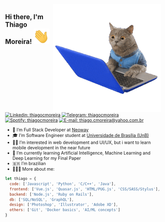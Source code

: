 <img align="right" width="350" height="350" src="https://github.com/thiagocmoreira/thiagocmoreira/blob/master/gifs/pc-cat.gif">

<h2>
  Hi there, I'm Thiago Moreira!
  <img style="margin: 0 auto" src="https://github.com/thiagocmoreira/thiagocmoreira/blob/master/gifs/hello.gif" height="50">
</h2>

[![Linkedin: thiagocmoreira](https://img.shields.io/badge/-thiagocmoreira-blue?style=flat-square&logo=Linkedin&logoColor=white&link=https://www.linkedin.com/in/thiagocmoreira/)](https://www.linkedin.com/in/thiagocmoreira/)
[![Telegram: thiagocmoreira](https://img.shields.io/badge/-thiagocmoreira-555?style=flat-square&logo=Telegram&logoColor=white&link=https://t.me/thiagocmoreira)](https://t.me/thiagocmoreira)
[![Spotify: thiagocmoreira](https://img.shields.io/badge/thiagocmoreira-1ED760?style=flat-square&logo=Spotify&logoColor=white&link=https://open.spotify.com/user/thiagocmoreira?si=0gFrvBxpQlSlwuoP4Une6Q)](https://open.spotify.com/user/thiagocmoreira?si=0gFrvBxpQlSlwuoP4Une6Q)
[![E-mail: thiago.cmoreira@yahoo.com.br](https://img.shields.io/badge/email_me-6001D2?style=flat-square&logo=Yahoo!&logoColor=white&link=mailto:thiago.moreira@yahoo.com.br)](mailto:thiago.moreira@yahoo.com.br)

- 💼 I’m Full Stack Developer at [Neoway](https://www.neoway.com.br/)
- 🎓 I’m Software Engineer student at [Universidade de Brasília (UnB)](https://www.unb.br/)
- 👍🏽 I’m interested in web development and UI/UX, but i want to learn mobile development in the near future
- 🌱 I’m currently learning Artificial Intelligence, Machine Learning and Deep Learning for my Final Paper
- 🇧🇷 I’m brazilian
- 👨🏽‍💻 More about me:

```javascript
let thiago = {
  code: ['Javascript', 'Python', 'C/C++', 'Java'],
  frontend: ['Vue.js', 'Quasar.js', 'HTML/PUG.js', 'CSS/SASS/Stylus'],
  backend: ['Node.js', 'Ruby on Rails'],
  db: ['SQL/NoSQL', 'GraphQL'],
  design: ['Photoshop', 'Illustrator', 'Adobe XD'],
  others: ['Git', 'Docker basics', 'AI/ML concepts']
}
```

